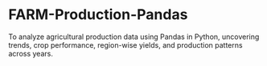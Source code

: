 # FARM-Production-Pandas
To analyze agricultural production data using Pandas in Python, uncovering trends, crop performance, region-wise yields, and production patterns across years.
